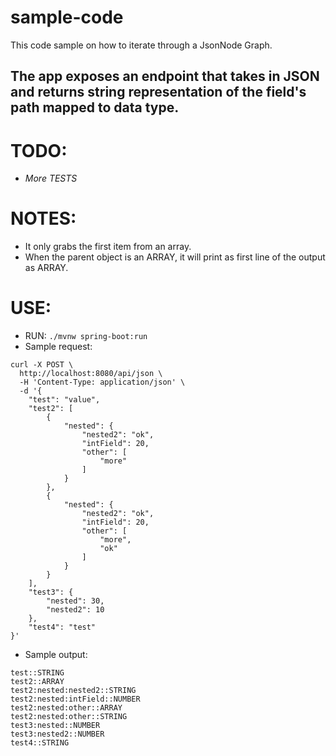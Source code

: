 # sample-code
This code sample on how to iterate through a JsonNode Graph.

## The app exposes an endpoint that takes in JSON and returns string representation of the field's path mapped to data type.

# TODO: 
- *More TESTS*

# NOTES: 
- It only grabs the first item from an array. 
- When the parent object is an ARRAY, it will print as first line of the output as ARRAY.

# USE:
- RUN: ```./mvnw spring-boot:run```
- Sample request: 
```
curl -X POST \
  http://localhost:8080/api/json \
  -H 'Content-Type: application/json' \
  -d '{
    "test": "value",
    "test2": [
        {
            "nested": {
                "nested2": "ok",
                "intField": 20,
                "other": [
                    "more"
                ]
            }
        },
        {
            "nested": {
                "nested2": "ok",
                "intField": 20,
                "other": [
                    "more",
                    "ok"
                ]
            }
        }
    ],
    "test3": {
        "nested": 30,
        "nested2": 10
    },
    "test4": "test"
}'
```
- Sample output:
```
test::STRING
test2::ARRAY
test2:nested:nested2::STRING
test2:nested:intField::NUMBER
test2:nested:other::ARRAY
test2:nested:other::STRING
test3:nested::NUMBER
test3:nested2::NUMBER
test4::STRING
```
